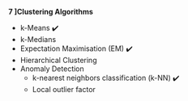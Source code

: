 
 **7 ]Clustering Algorithms**
- k-Means :heavy_check_mark:
- k-Medians
- Expectation Maximisation (EM) :heavy_check_mark:
- Hierarchical Clustering 
- Anomaly Detection
  - k-nearest neighbors classification (k-NN) :heavy_check_mark:
  - Local outlier factor
  
